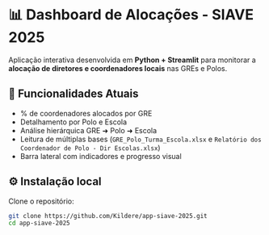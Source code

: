 # 📊 Dashboard de Alocações - SIAVE 2025

Aplicação interativa desenvolvida em **Python + Streamlit** para monitorar a **alocação de diretores e coordenadores locais** nas GREs e Polos.

## 🚀 Funcionalidades Atuais
- % de coordenadores alocados por GRE
- Detalhamento por Polo e Escola
- Análise hierárquica GRE ➜ Polo ➜ Escola
- Leitura de múltiplas bases (`GRE_Polo_Turma_Escola.xlsx` e `Relatório dos Coordenador de Polo - Dir Escolas.xlsx`)
- Barra lateral com indicadores e progresso visual

## ⚙️ Instalação local

Clone o repositório:
```bash
git clone https://github.com/Kildere/app-siave-2025.git
cd app-siave-2025
